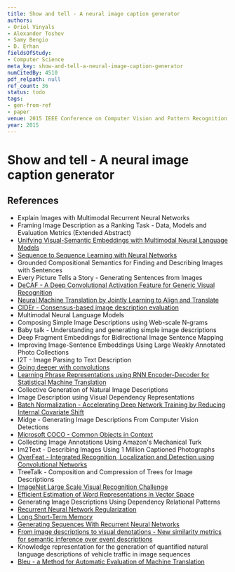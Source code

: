 ```yaml
---
title: Show and tell - A neural image caption generator
authors:
- Oriol Vinyals
- Alexander Toshev
- Samy Bengio
- D. Erhan
fieldsOfStudy:
- Computer Science
meta_key: show-and-tell-a-neural-image-caption-generator
numCitedBy: 4510
pdf_relpath: null
ref_count: 36
status: todo
tags:
- gen-from-ref
- paper
venue: 2015 IEEE Conference on Computer Vision and Pattern Recognition (CVPR)
year: 2015
---
```


# Show and tell - A neural image caption generator

## References

- Explain Images with Multimodal Recurrent Neural Networks
- Framing Image Description as a Ranking Task - Data, Models and Evaluation Metrics (Extended Abstract)
- [Unifying Visual-Semantic Embeddings with Multimodal Neural Language Models](./unifying-visual-semantic-embeddings-with-multimodal-neural-language-models.md)
- [Sequence to Sequence Learning with Neural Networks](./sequence-to-sequence-learning-with-neural-networks.md)
- Grounded Compositional Semantics for Finding and Describing Images with Sentences
- Every Picture Tells a Story - Generating Sentences from Images
- [DeCAF - A Deep Convolutional Activation Feature for Generic Visual Recognition](./decaf-a-deep-convolutional-activation-feature-for-generic-visual-recognition.md)
- [Neural Machine Translation by Jointly Learning to Align and Translate](./neural-machine-translation-by-jointly-learning-to-align-and-translate.md)
- [CIDEr - Consensus-based image description evaluation](./cider-consensus-based-image-description-evaluation.md)
- Multimodal Neural Language Models
- Composing Simple Image Descriptions using Web-scale N-grams
- Baby talk - Understanding and generating simple image descriptions
- Deep Fragment Embeddings for Bidirectional Image Sentence Mapping
- Improving Image-Sentence Embeddings Using Large Weakly Annotated Photo Collections
- I2T - Image Parsing to Text Description
- [Going deeper with convolutions](./going-deeper-with-convolutions.md)
- [Learning Phrase Representations using RNN Encoder-Decoder for Statistical Machine Translation](./learning-phrase-representations-using-rnn-encoder-decoder-for-statistical-machine-translation.md)
- Collective Generation of Natural Image Descriptions
- Image Description using Visual Dependency Representations
- [Batch Normalization - Accelerating Deep Network Training by Reducing Internal Covariate Shift](./batch-normalization-accelerating-deep-network-training-by-reducing-internal-covariate-shift.md)
- Midge - Generating Image Descriptions From Computer Vision Detections
- [Microsoft COCO - Common Objects in Context](./microsoft-coco-common-objects-in-context.md)
- Collecting Image Annotations Using Amazon's Mechanical Turk
- Im2Text - Describing Images Using 1 Million Captioned Photographs
- [OverFeat - Integrated Recognition, Localization and Detection using Convolutional Networks](./overfeat-integrated-recognition-localization-and-detection-using-convolutional-networks.md)
- TreeTalk - Composition and Compression of Trees for Image Descriptions
- [ImageNet Large Scale Visual Recognition Challenge](./imagenet-large-scale-visual-recognition-challenge.md)
- [Efficient Estimation of Word Representations in Vector Space](./efficient-estimation-of-word-representations-in-vector-space.md)
- Generating Image Descriptions Using Dependency Relational Patterns
- [Recurrent Neural Network Regularization](./recurrent-neural-network-regularization.md)
- [Long Short-Term Memory](./long-short-term-memory.md)
- [Generating Sequences With Recurrent Neural Networks](./generating-sequences-with-recurrent-neural-networks.md)
- [From image descriptions to visual denotations - New similarity metrics for semantic inference over event descriptions](./from-image-descriptions-to-visual-denotations-new-similarity-metrics-for-semantic-inference-over-event-descriptions.md)
- Knowledge representation for the generation of quantified natural language descriptions of vehicle traffic in image sequences
- [Bleu - a Method for Automatic Evaluation of Machine Translation](./bleu-a-method-for-automatic-evaluation-of-machine-translation.md)
